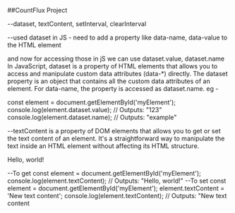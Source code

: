 ##CountFlux Project 

--dataset, textContent, setInterval, clearInterval

--used dataset in JS - need to add a property like data-name, data-value to the HTML element

and now for accessing those in jS we can use dataset.value, dataset.name
In JavaScript, dataset is a property of HTML elements that allows you to access and manipulate custom data attributes (data-\*) directly. The dataset property is an object that contains all the custom data attributes of an element.
For data-name, the property is accessed as dataset.name.
eg - <div id="myElement" data-value="123" data-name="example"></div>
const element = document.getElementById('myElement');
console.log(element.dataset.value); // Outputs: "123"
console.log(element.dataset.name); // Outputs: "example"

--textContent is a property of DOM elements that allows you to get or set the text content of an element. It's a straightforward way to manipulate the text inside an HTML element without affecting its HTML structure.

<div id="myElement">Hello, world!</div>

--To get
const element = document.getElementById('myElement');
console.log(element.textContent); // Outputs: "Hello, world!"
--To set
const element = document.getElementById('myElement');
element.textContent = 'New text content';
console.log(element.textContent); // Outputs: "New text content
